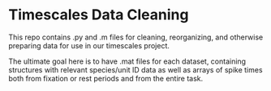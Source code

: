 # Timescales Data Cleaning

This repo contains .py and .m files for cleaning, reorganizing, and otherwise
preparing data for use in our timescales project.

The ultimate goal here is to have .mat files for each dataset, containing
structures with relevant species/unit ID data as well as arrays of spike times
both from fixation or rest periods and from the entire task.
